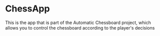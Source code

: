 # ChessApp
This is the app that is part of the Automatic Chessboard project, which allows you to control the chessboard according to the player's decisions